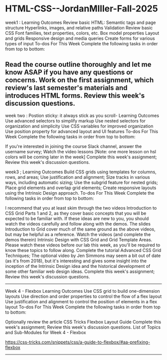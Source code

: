 # HTML-CSS--JordanMIller-Fall-2025
week1 : 
Learning Outcomes
Review basic HTML:
Semantic tags and page structure
Hyperlinks, images, and relative paths
Validation
Review basic CSS
Font families, text properties, colors, etc.
Box model properties
Layout and grids
Responsive design and media queries
Create forms for various types of input
To-dos For This Week
Complete the following tasks in order from top to bottom:

Read the course outline thoroughly and let me know ASAP if you have any questions or concerns.
Work on the first assignment, which review's last semester's materials and introduces HTML forms.
Review this week's discussion questions.
-----
week two : 
Postion sticky: it always stick as you scroll- 
Learning Outcomes
Use advanced selectors to simplify markup
Use nested selectors for organization and simplicity
Use CSS variables for improved organization
Use position property for advanced layout and UI features
To-dos For This Week
Complete the following tasks in order from top to bottom:

If you're interested in joining the course Slack channel, answer the username survey;
Watch the video lessons [Note: one more lesson on hsl colors will be coming later in the week]
Complete this week's assignment;
Review this week's discussion questions.

week3 ;
Learning Outcomes
Build CSS grids using templates for columns, rows, and areas;
Use justification and alignment;
Size tracks in various ways, including automatic sizing;
Use the subgrid feature for nested grids;
Place grid elements and overlap grid elements;
Create responsive layouts using the Intrinsic Design approach.
To-dos For This Week
Complete the following tasks in order from top to bottom:

I recommend that you at least skim through the two videos Introduction to CSS Grid Parts 1 and 2, as they cover basic concepts that you will be expected to be familiar with. If these ideas are new to you, you should watch the videos carefully and follow along with the demos.
The slides Introduction to Grid cover much of the same ground as the above videos, but may be helpful as a reference.
Watch the videos (and complete the demos therein) Intrinsic Design with CSS Grid and Grid Template Areas. Please watch these videos before our lab this week, as you'll be required to know these topics to follow along. 
Complete the tutorial Advanced CSS Grid Techniques;
The optional video by Jen Simmons may seem a bit out of date (as it's from 2018), but it's interesting and gives some insight into the inception of the Intrinsic Design idea and the historical development of some other familiar web design ideas.
Complete this week's assignment;
Review this week's discussion questions.

---------------------------
Week 4 - Flexbox
Learning Outcomes
Use CSS grid to build one-dimension layouts
Use direction and order properties to control the flow of a flex layout
Use justification and alignment to control the position of elements in a flex layout
To-dos For This Week
Complete the following tasks in order from top to bottom:

Optionally review the article CSS Tricks Flexbox Layout Guide
Complete this week's assignment;
Review this week's discussion questions.
List of Topics and Sub-Modules for Week 4 - Flexbox


https://css-tricks.com/snippets/css/a-guide-to-flexbox/#aa-prefixing-flexbox

------------------------


